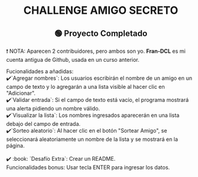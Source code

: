 <h1 align="center"> CHALLENGE AMIGO SECRETO </h1>

<h2 align="center">
🟢  Proyecto Completado
  
</h2>
<p>❗ NOTA: Aparecen 2 contribuidores, pero ambos son yo. <strong>Fran-DCL</strong> es mi cuenta antigua de Github, usada en un curso anterior. </p>
Fucionalidades a añadidas:
<br>
✔️`Agregar nombres`: Los usuarios escribirán el nombre de un amigo en un campo de texto y lo agregarán a una lista visible al hacer clic en "Adicionar".
<br>
✔️`Validar entrada`: Si el campo de texto está vacío, el programa mostrará una alerta pidiendo un nombre válido.
<br>
✔️`Visualizar la lista`: Los nombres ingresados aparecerán en una lista debajo del campo de entrada.
<br>
✔️`Sorteo aleatorio`: Al hacer clic en el botón "Sortear Amigo", se seleccionará aleatoriamente un nombre de la lista y se mostrará en la página.
<br>
<br>
✔️ :book: `Desafío Extra`: Crear un README.
<br>
Funcionalidades bonus: Usar tecla ENTER para ingresar los datos.
